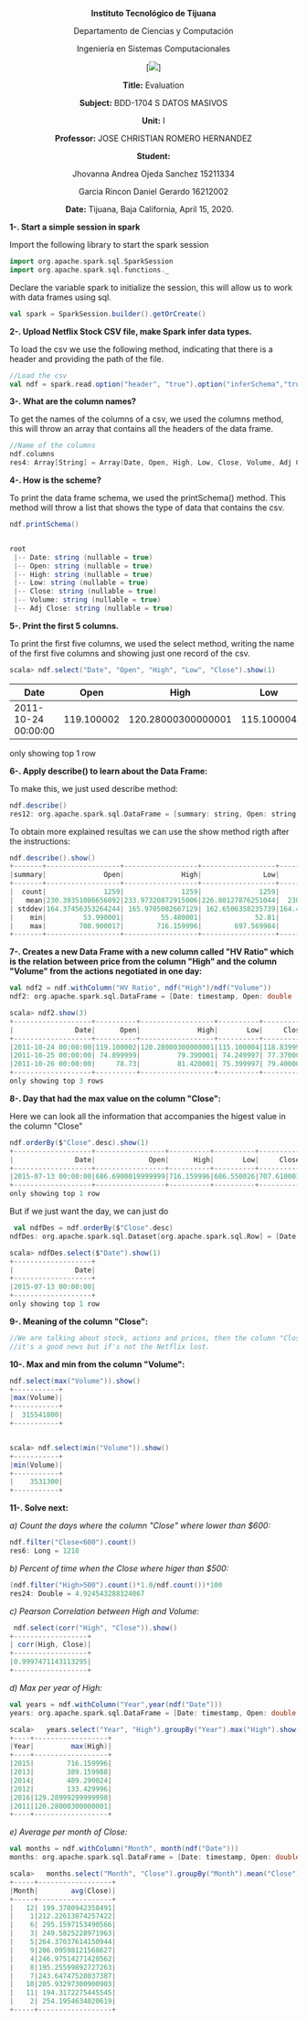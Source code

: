 <div align="center">

**Instituto Tecnológico de Tijuana**

Departamento de Ciencias y Computación

Ingeniería en Sistemas Computacionales

 [![](https://www.tijuana.tecnm.mx/wp-content/themes/tecnm/images/logo_TECT.png)]

**Title:**
Evaluation 

**Subject:**
BDD-1704 S DATOS MASIVOS

**Unit:**
 I

**Professor:**
JOSE CHRISTIAN ROMERO HERNANDEZ

**Student:**

Jhovanna Andrea Ojeda Sanchez
15211334

Garcia Rincon Daniel Gerardo
16212002



**Date:**
Tijuana, Baja California, April 15, 2020. 
</div>


**1-. Start a simple session in spark**

Import the following library to start the spark session
```scala
import org.apache.spark.sql.SparkSession
import org.apache.spark.sql.functions._
```
Declare the variable spark to initialize the session, this will allow us to work with data frames using sql.

```scala
val spark = SparkSession.builder().getOrCreate()
```
**2-. Upload Netflix Stock CSV file, make Spark infer data types.**

To load the csv we use the following method, indicating that there is a header and providing the path of the file.
```scala
//Load the csv
val ndf = spark.read.option("header", "true").option("inferSchema","true")csv("C:\\Users\\Daniel Garcia\\Desktop\\Evaluacion_1 1_Scala\\Netflix_2011_2016.csv")
```
**3-. What are the column names?**

To get the names of the columns of a csv, we used the columns method, this will throw an array that contains all the headers of the data frame.
```scala
//Name of the columns
ndf.columns
res4: Array[String] = Array(Date, Open, High, Low, Close, Volume, Adj Close)
```

**4-. How is the scheme?**

To print the data frame schema, we used the printSchema() method. This method will throw a list that shows the type of data that contains the csv.
```scala
ndf.printSchema()


root
 |-- Date: string (nullable = true)
 |-- Open: string (nullable = true)
 |-- High: string (nullable = true)
 |-- Low: string (nullable = true)
 |-- Close: string (nullable = true)
 |-- Volume: string (nullable = true)
 |-- Adj Close: string (nullable = true)
```

**5-. Print the first 5 columns.**

To print the first five columns, we used the select method, writing the name of the first five columns and showing just one record of the csv.
```scala
scala> ndf.select("Date", "Open", "High", "Low", "Close").show(1)
```


|               Date|      Open|              High|       Low|     Close|
|-------------------|----------|------------------|----------|----------|
|2011-10-24 00:00:00|119.100002|120.28000300000001|115.100004|118.839996|

only showing top 1 row

**6-. Apply describe() to learn about the Data Frame:**

To make this, we just used describe method:
```scala
ndf.describe()
res12: org.apache.spark.sql.DataFrame = [summary: string, Open: string ... 5 more fields]
```
To obtain more explained resultas we can use the show method rigth after the instructions:
```scala
ndf.describe().show()
+-------+------------------+------------------+------------------+------------------+--------------------+------------------+
|summary|              Open|              High|               Low|             Close|              Volume|         Adj Close|
+-------+------------------+------------------+------------------+------------------+--------------------+------------------+
|  count|              1259|              1259|              1259|              1259|                1259|              1259|
|   mean|230.39351086656092|233.97320872915006|226.80127876251044|  230.522453845909|2.5634836060365368E7|55.610540036536875|
| stddev|164.37456353264244| 165.9705082667129| 162.6506358235739|164.40918905512854| 2.306312683388607E7|35.186669331525486|
|    min|         53.990001|         55.480001|             52.81|              53.8|             3531300|          7.685714|
|    max|        708.900017|        716.159996|        697.569984|        707.610001|           315541800|        130.929993|
+-------+------------------+------------------+------------------+------------------+--------------------+------------------+
```

**7-. Creates a new Data Frame with a new column called "HV Ratio" which is the relation between price from the column "High" and the column "Volume" from the actions negotiated in one day:**
```scala
val ndf2 = ndf.withColumn("HV Ratio", ndf("High")/ndf("Volume"))
ndf2: org.apache.spark.sql.DataFrame = [Date: timestamp, Open: double ... 6 more fields]

scala> ndf2.show(3)
+-------------------+----------+------------------+----------+----------+---------+------------------+--------------------+
|               Date|      Open|              High|       Low|     Close|   Volume|         Adj Close|            HV Ratio|
+-------------------+----------+------------------+----------+----------+---------+------------------+--------------------+
|2011-10-24 00:00:00|119.100002|120.28000300000001|115.100004|118.839996|120460200|         16.977142|9.985040951285156E-7|
|2011-10-25 00:00:00| 74.899999|         79.390001| 74.249997| 77.370002|315541800|11.052857000000001|2.515989989281927E-7|
|2011-10-26 00:00:00|     78.73|         81.420001| 75.399997| 79.400002|148733900|         11.342857|5.474206014903126E-7|
+-------------------+----------+------------------+----------+----------+---------+------------------+--------------------+
only showing top 3 rows
```

**8-. Day that had the max value on the column "Close":**

Here we can look all the information that accompanies the higest value in the column "Close"
```scala
ndf.orderBy($"Close".desc).show(1)
+-------------------+-----------------+----------+----------+----------+--------+------------------+
|               Date|             Open|      High|       Low|     Close|  Volume|         Adj Close|
+-------------------+-----------------+----------+----------+----------+--------+------------------+
|2015-07-13 00:00:00|686.6900019999999|716.159996|686.550026|707.610001|33205200|101.08714300000001|
+-------------------+-----------------+----------+----------+----------+--------+------------------+
only showing top 1 row
```
But if we just want the day, we can just do 
```scala
 val ndfDes = ndf.orderBy($"Close".desc)
ndfDes: org.apache.spark.sql.Dataset[org.apache.spark.sql.Row] = [Date: timestamp, Open: double ... 5 more fields]

scala> ndfDes.select($"Date").show(1)
+-------------------+
|               Date|
+-------------------+
|2015-07-13 00:00:00|
+-------------------+
only showing top 1 row
```

**9-. Meaning of the column "Close":**
```scala
//We are talking about stock, actions and prices, then the column "Close" has to mean the price when the stock close for a day, if it's higer that the Open the 
//it's a good news but if's not the Netflix lost.
```

**10-. Max and min from the column "Volume":**
```scala
ndf.select(max("Volume")).show()
+-----------+
|max(Volume)|
+-----------+
|  315541800|
+-----------+


scala> ndf.select(min("Volume")).show()
+-----------+
|min(Volume)|
+-----------+
|    3531300|
+-----------+
```
**11-. Solve next:**

*a) Count the days where the column "Close" where lower than $600:*
```scala
ndf.filter("Close<600").count()
res6: Long = 1218
```
*b) Percent of time when the Close where higer than $500:*
```scala
(ndf.filter("High>500").count()*1.0/ndf.count())*100
res24: Double = 4.924543288324067
```
*c) Pearson Correlation between High and Volume:*
```scala
 ndf.select(corr("High", "Close")).show()
+------------------+
| corr(High, Close)|
+------------------+
|0.9997471143113295|
+------------------+
```
*d) Max per year of High:*
```scala
val years = ndf.withColumn("Year",year(ndf("Date")))
years: org.apache.spark.sql.DataFrame = [Date: timestamp, Open: double ... 6 more fields]

scala>   years.select("Year", "High").groupBy("Year").max("High").show()
+----+------------------+
|Year|         max(High)|
+----+------------------+
|2015|        716.159996|
|2013|        389.159988|
|2014|        489.290024|
|2012|        133.429996|
|2016|129.28999299999998|
|2011|120.28000300000001|
+----+------------------+
```
*e) Average per month of Close:*
```scala
val months = ndf.withColumn("Month", month(ndf("Date")))
months: org.apache.spark.sql.DataFrame = [Date: timestamp, Open: double ... 6 more fields]

scala>   months.select("Month", "Close").groupBy("Month").mean("Close").show()
+-----+------------------+
|Month|        avg(Close)|
+-----+------------------+
|   12| 199.3700942358491|
|    1|212.22613874257422|
|    6| 295.1597153490566|
|    3| 249.5825228971963|
|    5|264.37037614150944|
|    9|206.09598121568627|
|    4|246.97514271428562|
|    8|195.25599892727263|
|    7|243.64747528037387|
|   10|205.93297300900903|
|   11| 194.3172275445545|
|    2| 254.1954634020619|
+-----+------------------+
```
